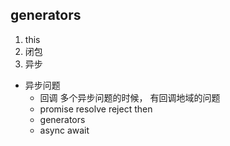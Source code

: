 ## generators
1. this
2. 闭包
3. 异步

- 异步问题
  - 回调
    多个异步问题的时候， 有回调地域的问题
  - promise resolve reject
    then 
  - generators
  - async await